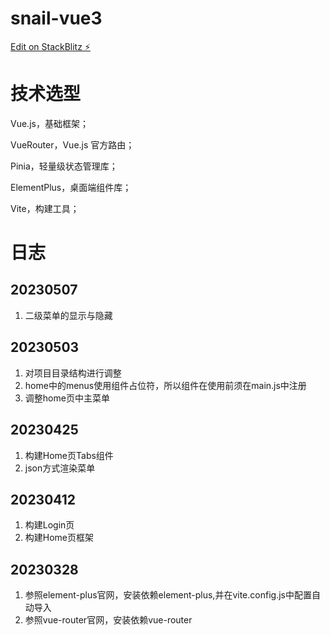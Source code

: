 # snail-vue3

[Edit on StackBlitz ⚡️](https://stackblitz.com/edit/vitejs-vite-q4h8cp)

# 技术选型
Vue.js，基础框架；

VueRouter，Vue.js 官方路由；

Pinia，轻量级状态管理库；

ElementPlus，桌面端组件库；

Vite，构建工具；

# 日志
## 20230507
1. 二级菜单的显示与隐藏
## 20230503
1. 对项目目录结构进行调整
2. home中的menus使用组件占位符，所以组件在使用前须在main.js中注册
3. 调整home页中主菜单

## 20230425
1. 构建Home页Tabs组件
2. json方式渲染菜单

## 20230412
1. 构建Login页
2. 构建Home页框架

## 20230328
1. 参照element-plus官网，安装依赖element-plus,并在vite.config.js中配置自动导入
2. 参照vue-router官网，安装依赖vue-router


